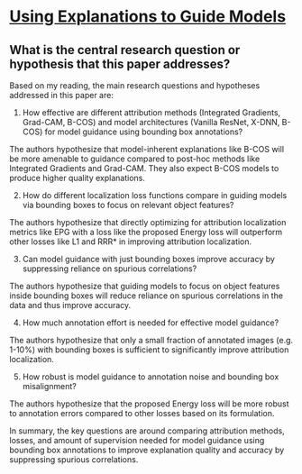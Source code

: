 # [Using Explanations to Guide Models](https://arxiv.org/abs/2303.11932)

## What is the central research question or hypothesis that this paper addresses?

 Based on my reading, the main research questions and hypotheses addressed in this paper are:

1. How effective are different attribution methods (Integrated Gradients, Grad-CAM, B-COS) and model architectures (Vanilla ResNet, X-DNN, B-COS) for model guidance using bounding box annotations?

The authors hypothesize that model-inherent explanations like B-COS will be more amenable to guidance compared to post-hoc methods like Integrated Gradients and Grad-CAM. They also expect B-COS models to produce higher quality explanations.

2. How do different localization loss functions compare in guiding models via bounding boxes to focus on relevant object features? 

The authors hypothesize that directly optimizing for attribution localization metrics like EPG with a loss like the proposed Energy loss will outperform other losses like L1 and RRR* in improving attribution localization.

3. Can model guidance with just bounding boxes improve accuracy by suppressing reliance on spurious correlations?

The authors hypothesize that guiding models to focus on object features inside bounding boxes will reduce reliance on spurious correlations in the data and thus improve accuracy.

4. How much annotation effort is needed for effective model guidance? 

The authors hypothesize that only a small fraction of annotated images (e.g. 1-10%) with bounding boxes is sufficient to significantly improve attribution localization.

5. How robust is model guidance to annotation noise and bounding box misalignment?

The authors hypothesize that the proposed Energy loss will be more robust to annotation errors compared to other losses based on its formulation.

In summary, the key questions are around comparing attribution methods, losses, and amount of supervision needed for model guidance using bounding box annotations to improve explanation quality and accuracy by suppressing spurious correlations.
